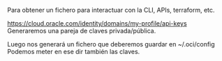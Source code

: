 Para obtener un fichero para interactuar con la CLI, APIs, terraform, etc.

https://cloud.oracle.com/identity/domains/my-profile/api-keys
Generaremos una pareja de claves privada/pública.

Luego nos generará un fichero que deberemos guardar en ~/.oci/config
Podemos meter en ese dir también las claves.
